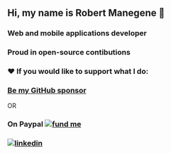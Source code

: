 ## Hi, my name is Robert Manegene 👋
### Web and mobile applications developer
### Proud in open-source contibutions
### ❤️ If you would like to support what I do:
### [Be my GitHub sponsor](https://github.com/sponsors/manegene) 

<p align = "left" >OR </p>  

### On Paypal [![fund me](https://www.paypalobjects.com/en_US/i/btn/btn_donateCC_LG.gif)](https://www.paypal.com/donate/?hosted_button_id=XMQSX7J83V5AN)

### [![linkedin](https://github-production-user-asset-6210df.s3.amazonaws.com/13959629/257810439-b3caca50-ea0b-4a06-862e-af8cd3d6a233.png)](https://www.linkedin.com/in/robertmanegene) 
